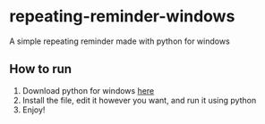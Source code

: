 # repeating-reminder-windows
A simple repeating reminder made with python for windows
## How to run
1. Download python for windows [here](https://www.python.org/downloads/windows/)
2. Install the file, edit it however you want, and run it using python
3. Enjoy!
